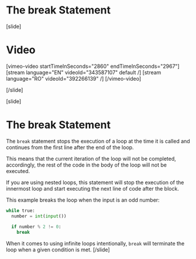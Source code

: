 # The break Statement

[slide]
# Video

[vimeo-video startTimeInSeconds="2860" endTimeInSeconds="2967"]
[stream language="EN" videoId="343587107" default /]
[stream language="RO" videoId="392266139" /]
[/vimeo-video]

[/slide]

[slide]
# The break Statement
The `break` statement stops the execution of a loop at the time it is called and continues from the first line after the end of the loop.

This means that the current iteration of the loop will not be completed, accordingly, the rest of the code in the body of the loop will not be executed.

If you are using nested loops, this statement will stop the execution of the innermost loop and start executing the next line of code after the block.

This example breaks the loop when the input is an odd number:
```py live
while true:
  number = int(input())
  
  if number % 2 != 0:
    break
```
When it comes to using infinite loops intentionally, `break` will terminate the loop when a given condition is met.
[/slide]
